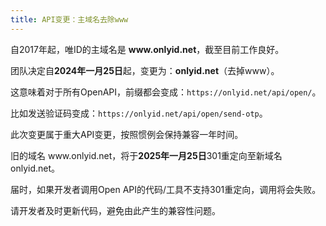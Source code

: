 ```yaml
---
title: API变更：主域名去除www
---
```


自2017年起，唯ID的主域名是 **www&#46;onlyid.net**，截至目前工作良好。

团队决定自**2024年一月25日**起，变更为：**onlyid.net**（去掉www）。

这意味着对于所有OpenAPI，前缀都会变成：`https://onlyid.net/api/open/`。

<!-- truncate -->

比如发送验证码变成：`https://onlyid.net/api/open/send-otp`。

此次变更属于重大API变更，按照惯例会保持兼容一年时间。

旧的域名 w<i></i>ww.onlyid.net，将于**2025年一月25日**301重定向至新域名 onlyid.net。

届时，如果开发者调用Open API的代码/工具不支持301重定向，调用将会失败。

请开发者及时更新代码，避免由此产生的兼容性问题。
